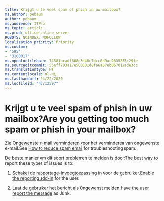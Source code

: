 ```yaml
---
title: Krijgt u te veel spam of phish in uw mailbox?
ms.author: pebaum
author: pebaum
ms.audience: ITPro
ms.topic: article
ms.prod: office-online-server
ROBOTS: NOINDEX, NOFOLLOW
localization_priority: Priority
ms.custom:
- "595"
- "3100017"
ms.openlocfilehash: 74581bcadf668d5d40c7dcc6d9ac2635875c29fe
ms.sourcegitcommit: 55eff703a17e500681d8fa6a87eb067019ade3cc
ms.translationtype: HT
ms.contentlocale: nl-NL
ms.lasthandoff: 04/22/2020
ms.locfileid: "43712597"
---
```

# <a name="are-you-getting-too-much-spam-or-phish-in-your-mailbox"></a><span data-ttu-id="39628-102">Krijgt u te veel spam of phish in uw mailbox?</span><span class="sxs-lookup"><span data-stu-id="39628-102">Are you getting too much spam or phish in your mailbox?</span></span>

<span data-ttu-id="39628-103">Zie [Ongewenste e-mail verminderen](https://docs.microsoft.com/office365/securitycompliance/reduce-spam-email) voor het verminderen van ongewenste e-mail.</span><span class="sxs-lookup"><span data-stu-id="39628-103">See [How to reduce spam email](https://docs.microsoft.com/office365/securitycompliance/reduce-spam-email) for troubleshooting spam.</span></span>
  
<span data-ttu-id="39628-104">De beste manier om dit soort problemen te melden is door:</span><span class="sxs-lookup"><span data-stu-id="39628-104">The best way to report these types of issues is to:</span></span>
  
1. <span data-ttu-id="39628-105">[Schakel de rapportage-invoegtoepassing in](https://docs.microsoft.com/office365/securitycompliance/enable-the-report-message-add-in) voor de gebruiker.</span><span class="sxs-lookup"><span data-stu-id="39628-105">[Enable the reporting add-in](https://docs.microsoft.com/office365/securitycompliance/enable-the-report-message-add-in) for the user.</span></span>

2. <span data-ttu-id="39628-106">Laat de [gebruiker het bericht als Ongewenst](https://support.office.com/article/b5caa9f1-cdf3-4443-af8c-ff724ea719d2) melden.</span><span class="sxs-lookup"><span data-stu-id="39628-106">Have the [user report the message](https://support.office.com/article/b5caa9f1-cdf3-4443-af8c-ff724ea719d2) as Junk.</span></span>

